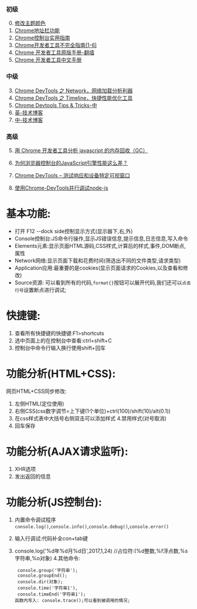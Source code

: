 ### 初级
0. [修改主题颜色](http://mikeking.io/devtools-author/)
0. [Chrome地址栏功能](https://github.com/ChenChenJoke/JokerChrome)
1. [Chrome控制台实用指南](https://gold.xitu.io/post/57ce7f36c4c9710054ad2cac)
2. [Chrome开发者工具不完全指南(1-6)](http://www.cnblogs.com/constantince/category/712675.html)
8. [Chrome 开发者工具原版手册-翻墙](https://developers.google.com/web/tools/chrome-devtools/settings)
9. [Chrome 开发者工具中文手册](http://www.css88.com/doc/chrome-devtools/)



### 中级

3. [Chrome DevTools 之 Network，网络加载分析利器](http://www.jianshu.com/p/471950517b07)
4. [Chrome DevTools 之 Timeline，快捷性能优化工具](http://www.jianshu.com/p/b8cdcd9bfad8)
5. [Chrome Devtools Tips & Tricks-中](https://github.com/xitu/gold-miner/blob/master/TODO/chrome-devtools.md)
10. [英-技术博客](https://umaar.com/dev-tips/)
11. [中-技术博客](http://www.css88.com/archives/category/develop-message)

### 高级
5. [用 Chrome 开发者工具分析 javascript 的内存回收（GC）](http://mp.weixin.qq.com/s/zDFl58bxseZGsUvS3PjP0w)

6. [为何浏览器控制台的JavaScript引擎性能这么差？](https://www.zhihu.com/question/29352114)
7. [Chrome DevTools – 测试响应和设备特定可视窗口](http://www.css88.com/archives/6898)
8. [使用Chrome-DevTools并行调试node-js](http://xishiyi7.github.io/2016/10/14/%E4%BD%BF%E7%94%A8Chrome-DevTools%E5%B9%B6%E8%A1%8C%E8%B0%83%E8%AF%95node-js/)

# 基本功能:
* 打开 F12 --dock side控制显示方式(显示器下,右,外)
* Console控制台:JS命令行操作,显示JS错误信息,提示信息,日志信息,写入命令
* Elements元素:显示页面HTML源码,CSS样式,计算后的样式,事件,DOM断点,属性
* Network网络:显示页面下载和花费时间(筛选出不同的文件类型,请求类型)
* Application应用:最重要的是cookies(显示页面请求的Cookies,以及查看和修改)
* Source资源: 可以看到所有的代码,`format{}`按钮可以展开代码,我们还可以`点击行号`设置断点进行调试;
# 快捷键:
1. 查看所有快捷键的快捷键:F1>shortcuts
2. 选中页面上的在控制台中查看:ctrl+shift+C
3. 控制台中命令行输入换行使用shift+回车

# 功能分析(HTML+CSS):
网页HTML+CSS同步修改:
1. 左侧HTML(定位使用)
2. 右侧CSS(css数字调节=上下键(1个单位)+ctrl(100)/shift(10)/alt(0.1))
3. 在css样式表中大括号右侧双击可以添加样式
4.禁用样式(对号取消)
5. 回车保存

# 功能分析(AJAX请求监听):
1. XHR选项
2. 发出返回的信息


# 功能分析(JS控制台):
1. 内置命令调试程序 `console.log()`,`console.info()`,`console.debug()`,`console.error()`
2. 输入行调试:代码补全con+tab键
3. console.log('%d年%d月%d日',2017,1,24)   //占位符:(%d整数,%f浮点数,%s字符串,%o对象)
4.其他命令:



        console.group('字符串');
        console.groupEnd();
        console.dir(对象);
        console.time('字符串1'),
        console.timeEnd('字符串1');  
       函数内写入: console.trace();可以看到被调用的情况;
